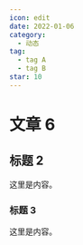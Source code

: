 ```yaml
---
icon: edit
date: 2022-01-06
category:
  - 动态
tag:
  - tag A
  - tag B
star: 10
---
```


# 文章 6

## 标题 2

这里是内容。

### 标题 3

这里是内容。
